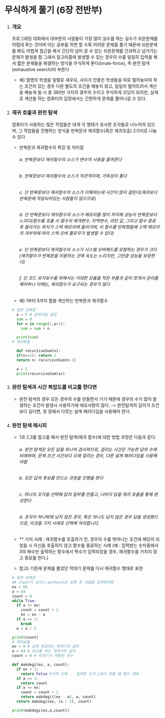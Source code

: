 # 무식하게 풀기 (6장 전반부)

1. ### 개요

    프로그래밍 대회에서 대부분의 사람들이 가장 많이 실수를 하는 실수가 쉬운문제를 어렵데 푸는 것이며 이는 공부를 하면 할 수록 어려문 문제를 풀기 때문에 쉬운문제를 봐도 어렵게 접근을 해서 간단히 넘어 갈 수 있는 쉬운문제를 간과하고 넘거가는 문제가 발생을 함
    그래서 알고리즘에 발생할 수 있는 경우의 수를 일일히 입력을 해서 짧은 문제들을 해결하는 방식을 무식하게 푼다(brute-force), 즉 완전 탐색(exhaustive search)라 부른다
    
     - 예) 열명의 학생을 일렬로 새우되, 사이가 안좋은 학생들을 따로 떨어놓아야 하는 조건이 있는 경우 다른 별도의 조건을 해놓지 않고, 일일히 떨어트려서 계산을 해놓게 될 시 총 360만 가지의 경우의 수이고 무식하게 코딩이 되지만, 실제로 계산을 하는 컴퓨터의 입장에서는 간편하게 문제를 풀어나갈 수 있다.

2. ### 재귀 호출과 완전 탐색

   컴퓨터가 사용하는 많은 작업들은 대개 각 형태가 유사한 조각들로 나누어져 있으며, 그 작업들을 진행하는 방식을 반복문과 재귀함수(혹은 재귀호출) 2가지로 나눌 수 있다

     - 반복문과 재귀함수의 특징 및 차이점
          ###### a. 반복문보다 재귀함수의 소스가 변수의 사용을 줄여준다
          ###### b.  반복문보다 재귀함수의 소스가 직관적이며, 가독성이 좋다 
          ###### c.  단 반복문보다 재귀함수의 소스가 이해하는데 시간이 많이 걸린다(재귀보다 반복문에 적응되어있는 사람들이 많으므로)
          ###### d.  단 반복문보다 재쉬함수의 소스가 메모리를 많이 차지해 성능이 반복문보다 느리다(함수를 호출 시 함수의 매개변수, 지역변수, 리턴 값, 그리고 함수 종료 후 돌아가는 위치가 스텍 메모리에 들어가며, 이 함수를 반복했을때 스택 메모리의 과부하에 따라 스택 오버 플로우가 발생할 수 있다)
          ###### e.  단 반복문보다 재귀함수의 소스가 시스템 오버헤드를 유발하는 경우가 크다(제귀함수가 반복문을 이용하는 것에 속도는 느리지만, 그만큼 성능을 보장한다)
          ###### f.  단 코드 유지보수를 위해서는 거대한 모듈을 작은 부품과 같이 쪼개서 관리를 해야하니 이때는, 재귀함수가 요구되는 경우가 많다

     - 예) 1부터 5까지 합을 계산하는 반복문과 재귀함수

      ```python
      # 일반 반복문
        a = 5 # 반복지점 설정
        sum = 0
        for n in range(1,a+1):
          sum = sum + n

        print(sum)
      # 재귀호출

        def recursiveSum(n):
        if(n==1): return 1
        return n+ recursiveSum(n-1)

        a = 5
        print(recursiveSum(a))
      ```
      
  3. ### 완전 탐색과 시간 복잡도를 비교를 한다면
      - 완전 탐색의 경우 모든 경우의 수를 만들면서 가기 때문에 경우의 수가 많이 발생하는 조건이 발생시 사용하기에 에로사항이 많다.
        -> 완전탐색의 길이가 조건보다 길다면, 뒷 장에서 다루는 설계 페러다임을 사용해야 한다.
        
        
  4. ### 완전 탐색 레시피
      - 1과 2,3를 참고를 해서 완전 탐색(재귀 함수)에 대한 방법 과정은 다음과 같다.
        ###### a. 완전 탐색은 모든 답을 하나씩 검사하므로, 걸리는 시간은 가능한 답의 수에 비례하며, 문제 조건 시간보다 오래 걸리는 경우, 다른 설계 페러다임을 사용해야함
        ###### b. 모든 답의 후보를 만드는 과정을 진행을 한다
        ###### c. 하나의 조각을 선택해 답의 일부를 만들고, 나머지 답을 재귀 호출을 통해 완성한다
        ###### d. 조각이 하나밖에 남지 않은 경우, 혹은 하나도 남지 않은 경우 답을 생성했으므로, 이것을 기지 사례로 선택해 처리합니다.
          
      - ** 기저 사례 : 재귀함수를 호출하기 전, 경우의 수를 벗어나는 조건에 해당이 되었을 시 자신을 호출하지 않고 함수를 종료하는 사례
        (예 : 입력받는 숫자중에서 3의 배수만 출력하는 함수에서 짝수가 입력되었을 경우, 재귀함수를 거치지 않고 종료를 한다.)
        
      - 참고) 기존에 문제를 풀었던 막대기 문제를 다시 재귀함수 형태로 표현

      ```python
      # 일반 반복문
      ## input이 있으니 python으로 실행 후 내용을 입력해야함
      ex = 60
      a = 64
      count = 0
      while True:
        if a <= ex:
          count = count + 1
          ex = ex - a
        if a == 1:
          break
        a = a / 2

      print(count)
      # 재귀호출
      ex = 0 # 실제 투입되는 막대기의 길이
      a = 64 # 비교를 하는 막대기의 길이
      count = 0 # 막개기가 적용된 갯수

      def makdegi(ex, a, count):
        if ex < 1:
          return False #기저 사례 -  입력한 수가 1보다 작을 때 함수 제외
        if a == 1:
          return count
        if a <= ex:
          count = count + 1
          return makdegi((ex - a), a, count)
        return makdegi(ex, (a / 2), count)

      print(makdegi(ex,a,count))
      ```
        
   
